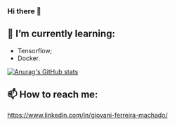 ### Hi there 👋

🌱 I’m currently learning:
---

- Tensorflow;
- Docker.

[![Anurag's GitHub stats](https://github-readme-stats.vercel.app/api?username=giovanimachado&show_icons=true&theme=radical)](https://github.com/anuraghazra/github-readme-stats)

📫 How to reach me:
---
https://www.linkedin.com/in/giovani-ferreira-machado/


<!--
**giovanimachado/giovanimachado** is a ✨ _special_ ✨ repository because its `README.md` (this file) appears on your GitHub profile.

Here are some ideas to get you started:

- 🔭 I’m currently working on ...
- 🌱 I’m currently learning ...
- 👯 I’m looking to collaborate on ...
- 🤔 I’m looking for help with ...
- 💬 Ask me about ...
- 📫 How to reach me: ...
- 😄 Pronouns: ...
- ⚡ Fun fact: ...
-->
